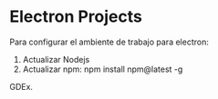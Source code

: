 # Electron Projects

Para configurar el ambiente de trabajo para electron:
  1. Actualizar Nodejs
  2. Actualizar npm: npm install npm@latest -g

GDEx.
